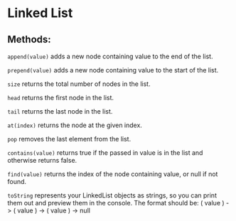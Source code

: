 # Linked List

## Methods:

`append(value)` adds a new node containing value to the end of the list.

`prepend(value)` adds a new node containing value to the start of the list.

`size` returns the total number of nodes in the list.

`head` returns the first node in the list.

`tail` returns the last node in the list.

`at(index)` returns the node at the given index.

`pop` removes the last element from the list.

`contains(value)` returns true if the passed in value is in the list and otherwise returns false.

`find(value)` returns the index of the node containing value, or null if not found.

`toString` represents your LinkedList objects as strings, so you can print them out and preview them in the console. The format should be: ( value ) -> ( value ) -> ( value ) -> null

